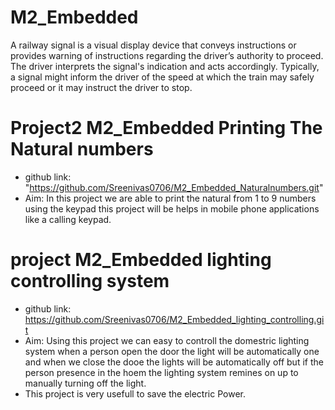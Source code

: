 # M2_Embedded

A railway signal is a visual display device that conveys instructions or provides warning of instructions regarding the driver’s authority to proceed. The driver interprets the signal's indication and acts accordingly. Typically, a signal might inform the driver of the speed at which the train may safely proceed or it may instruct the driver to stop.

# Project2 M2_Embedded Printing The Natural numbers
* github link: "https://github.com/Sreenivas0706/M2_Embedded_Naturalnumbers.git"
* Aim: In this project we are able to print the natural from 1 to 9 numbers using the keypad this project will be helps in mobile phone applications like a calling keypad.


# project M2_Embedded lighting controlling system
* github link: https://github.com/Sreenivas0706/M2_Embedded_lighting_controlling.git
* Aim: Using this project we can easy to controll the domestric lighting system when a person open the door the light will be automatically one and when we close the dooe the lights will be automatically off but if the person presence in the hoem the lighting system remines on up to manually turning off the light.
* This project is very usefull to save the electric Power.
